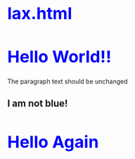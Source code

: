 # lax.html
<html>
   <head>
      <style>
      h1 {
         color: blue;
         font-size: 28pt;
      }
      body {
          background-image: url("http://m.99wallpaper.com/images/7_1306/Black%20Background%20Wood%20-%202560x1600%20by%20Freeman.jpg")
      }
      </style>
   </head>
   <body>
      <h1>Hello World!!</h1>
      <p>The paragraph text should be unchanged</p>
      <h2>I am not blue!</h2>
      <h1>Hello Again</h1>
   </body>
</html>
